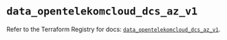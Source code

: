 # `data_opentelekomcloud_dcs_az_v1`

Refer to the Terraform Registry for docs: [`data_opentelekomcloud_dcs_az_v1`](https://registry.terraform.io/providers/opentelekomcloud/opentelekomcloud/1.36.51/docs/data-sources/dcs_az_v1).
